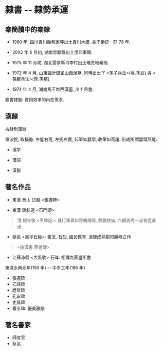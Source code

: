 # 隸書 -- 隸勢承運

## 秦簡牘中的秦隸

- 1980 年, 四川青川縣郝家坪出土青川木牘. 書于秦統一前 78 年.

- 2002 年 6 月初, 湖南里耶縣出土里耶秦簡.

- 1975 年 11 月初, 湖北雲夢縣肖李村出土睡虎地秦簡.

- 1972 年 4 月, 山東臨沂銀雀山西漢墓, 同時出土了 <孫子兵法>(吳.孫武) 與 <孫臏兵法>(齊.孫臏), 

- 1974 年 4 月, 湖南馬王堆西漢墓, 出土帛書. 

篆書隸變: 實用效率的內在需求.

## 漢隸

古隸到漢隸.

重波挑, 取橫勢. 左低右高, 左兜右裹, 起筆如蠶頭, 收筆如燕尾. 形成所謂蠶頭燕尾.

- 漢字

- 漢語

- 漢服

## 著名作品

- 東漢 泰山 岱廟 <張遷碑> 

- 東漢 褒斜道 <石門頌>

> 清.楊守敬 <平碑記>: 其行筆真如野鶴閑鷗, 飄飄欲仙, 六朝疏秀一派皆從此出.

- 蔡邕 <熹平石經>: 書法, 石刻, 國民教育. 漢隸成熟期的巔峰之作

> <後漢書.蔡邕傳>

- 江蘇沛縣 <大風歌> 石碑: 相傳為蔡邕所書

東漢永興元年(156 年) -- 中平三年(186 年)

- 張遷碑
- 乙瑛碑
- 禮器碑
- 孔宙碑
- 史晨碑
- 曹全碑: 優美雅韻

## 著名書家

- 師宜官
- 蔡邕